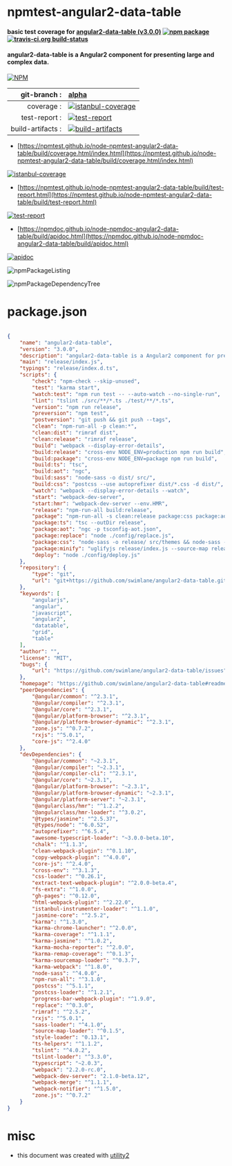 # npmtest-angular2-data-table

#### basic test coverage for  [angular2-data-table (v3.0.0)](https://github.com/swimlane/angular2-data-table#readme)  [![npm package](https://img.shields.io/npm/v/npmtest-angular2-data-table.svg?style=flat-square)](https://www.npmjs.org/package/npmtest-angular2-data-table) [![travis-ci.org build-status](https://api.travis-ci.org/npmtest/node-npmtest-angular2-data-table.svg)](https://travis-ci.org/npmtest/node-npmtest-angular2-data-table)

#### angular2-data-table is a Angular2 component for presenting large and complex data.

[![NPM](https://nodei.co/npm/angular2-data-table.png?downloads=true&downloadRank=true&stars=true)](https://www.npmjs.com/package/angular2-data-table)

| git-branch : | [alpha](https://github.com/npmtest/node-npmtest-angular2-data-table/tree/alpha)|
|--:|:--|
| coverage : | [![istanbul-coverage](https://npmtest.github.io/node-npmtest-angular2-data-table/build/coverage.badge.svg)](https://npmtest.github.io/node-npmtest-angular2-data-table/build/coverage.html/index.html)|
| test-report : | [![test-report](https://npmtest.github.io/node-npmtest-angular2-data-table/build/test-report.badge.svg)](https://npmtest.github.io/node-npmtest-angular2-data-table/build/test-report.html)|
| build-artifacts : | [![build-artifacts](https://npmtest.github.io/node-npmtest-angular2-data-table/glyphicons_144_folder_open.png)](https://github.com/npmtest/node-npmtest-angular2-data-table/tree/gh-pages/build)|

- [https://npmtest.github.io/node-npmtest-angular2-data-table/build/coverage.html/index.html](https://npmtest.github.io/node-npmtest-angular2-data-table/build/coverage.html/index.html)

[![istanbul-coverage](https://npmtest.github.io/node-npmtest-angular2-data-table/build/screenCapture.buildCi.browser.%252Ftmp%252Fbuild%252Fcoverage.lib.html.png)](https://npmtest.github.io/node-npmtest-angular2-data-table/build/coverage.html/index.html)

- [https://npmtest.github.io/node-npmtest-angular2-data-table/build/test-report.html](https://npmtest.github.io/node-npmtest-angular2-data-table/build/test-report.html)

[![test-report](https://npmtest.github.io/node-npmtest-angular2-data-table/build/screenCapture.buildCi.browser.%252Ftmp%252Fbuild%252Ftest-report.html.png)](https://npmtest.github.io/node-npmtest-angular2-data-table/build/test-report.html)

- [https://npmdoc.github.io/node-npmdoc-angular2-data-table/build/apidoc.html](https://npmdoc.github.io/node-npmdoc-angular2-data-table/build/apidoc.html)

[![apidoc](https://npmdoc.github.io/node-npmdoc-angular2-data-table/build/screenCapture.buildCi.browser.%252Ftmp%252Fbuild%252Fapidoc.html.png)](https://npmdoc.github.io/node-npmdoc-angular2-data-table/build/apidoc.html)

![npmPackageListing](https://npmtest.github.io/node-npmtest-angular2-data-table/build/screenCapture.npmPackageListing.svg)

![npmPackageDependencyTree](https://npmtest.github.io/node-npmtest-angular2-data-table/build/screenCapture.npmPackageDependencyTree.svg)



# package.json

```json

{
    "name": "angular2-data-table",
    "version": "3.0.0",
    "description": "angular2-data-table is a Angular2 component for presenting large and complex data.",
    "main": "release/index.js",
    "typings": "release/index.d.ts",
    "scripts": {
        "check": "npm-check --skip-unused",
        "test": "karma start",
        "watch:test": "npm run test -- --auto-watch --no-single-run",
        "lint": "tslint ./src/**/*.ts ./test/**/*.ts",
        "version": "npm run release",
        "preversion": "npm test",
        "postversion": "git push && git push --tags",
        "clean": "npm-run-all -p clean:*",
        "clean:dist": "rimraf dist",
        "clean:release": "rimraf release",
        "build": "webpack --display-error-details",
        "build:release": "cross-env NODE_ENV=production npm run build",
        "build:package": "cross-env NODE_ENV=package npm run build",
        "build:ts": "tsc",
        "build:aot": "ngc",
        "build:sass": "node-sass -o dist/ src/",
        "build:css": "postcss --use autoprefixer dist/*.css -d dist/",
        "watch": "webpack --display-error-details --watch",
        "start": "webpack-dev-server",
        "start:hmr": "webpack-dev-server --env.HMR",
        "release": "npm-run-all build:release",
        "package": "npm-run-all -s clean:release package:css package:aot build:package package:replace package:minify",
        "package:ts": "tsc --outDir release",
        "package:aot": "ngc -p tsconfig-aot.json",
        "package:replace": "node ./config/replace.js",
        "package:css": "node-sass -o release/ src/themes && node-sass -o release/ src/components",
        "package:minify": "uglifyjs release/index.js --source-map release/index.min.js.map --source-map-url release/index.js.map --compress --mangle --screw-ie8 --output release/index.min.js",
        "deploy": "node ./config/deploy.js"
    },
    "repository": {
        "type": "git",
        "url": "git+https://github.com/swimlane/angular2-data-table.git"
    },
    "keywords": [
        "angularjs",
        "angular",
        "javascript",
        "angular2",
        "datatable",
        "grid",
        "table"
    ],
    "author": "",
    "license": "MIT",
    "bugs": {
        "url": "https://github.com/swimlane/angular2-data-table/issues"
    },
    "homepage": "https://github.com/swimlane/angular2-data-table#readme",
    "peerDependencies": {
        "@angular/common": "^2.3.1",
        "@angular/compiler": "^2.3.1",
        "@angular/core": "^2.3.1",
        "@angular/platform-browser": "^2.3.1",
        "@angular/platform-browser-dynamic": "^2.3.1",
        "zone.js": "^0.7.2",
        "rxjs": "^5.0.1",
        "core-js": "^2.4.0"
    },
    "devDependencies": {
        "@angular/common": "~2.3.1",
        "@angular/compiler": "~2.3.1",
        "@angular/compiler-cli": "^2.3.1",
        "@angular/core": "~2.3.1",
        "@angular/platform-browser": "~2.3.1",
        "@angular/platform-browser-dynamic": "~2.3.1",
        "@angular/platform-server": "~2.3.1",
        "@angularclass/hmr": "^1.2.2",
        "@angularclass/hmr-loader": "^3.0.2",
        "@types/jasmine": "^2.5.37",
        "@types/node": "^6.0.52",
        "autoprefixer": "^6.5.4",
        "awesome-typescript-loader": "~3.0.0-beta.10",
        "chalk": "^1.1.3",
        "clean-webpack-plugin": "^0.1.10",
        "copy-webpack-plugin": "^4.0.0",
        "core-js": "^2.4.0",
        "cross-env": "^3.1.3",
        "css-loader": "^0.26.1",
        "extract-text-webpack-plugin": "^2.0.0-beta.4",
        "fs-extra": "^1.0.0",
        "gh-pages": "^0.12.0",
        "html-webpack-plugin": "^2.22.0",
        "istanbul-instrumenter-loader": "^1.1.0",
        "jasmine-core": "^2.5.2",
        "karma": "^1.3.0",
        "karma-chrome-launcher": "^2.0.0",
        "karma-coverage": "^1.1.1",
        "karma-jasmine": "^1.0.2",
        "karma-mocha-reporter": "^2.0.0",
        "karma-remap-coverage": "^0.1.3",
        "karma-sourcemap-loader": "^0.3.7",
        "karma-webpack": "^1.8.0",
        "node-sass": "^4.0.0",
        "npm-run-all": "^3.1.0",
        "postcss": "^5.1.1",
        "postcss-loader": "^1.2.1",
        "progress-bar-webpack-plugin": "^1.9.0",
        "replace": "^0.3.0",
        "rimraf": "^2.5.2",
        "rxjs": "^5.0.1",
        "sass-loader": "^4.1.0",
        "source-map-loader": "^0.1.5",
        "style-loader": "0.13.1",
        "ts-helpers": "^1.1.2",
        "tslint": "^4.0.2",
        "tslint-loader": "^3.3.0",
        "typescript": "~2.0.3",
        "webpack": "2.2.0-rc.0",
        "webpack-dev-server": "2.1.0-beta.12",
        "webpack-merge": "^1.1.1",
        "webpack-notifier": "^1.5.0",
        "zone.js": "^0.7.2"
    }
}
```



# misc
- this document was created with [utility2](https://github.com/kaizhu256/node-utility2)
